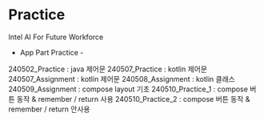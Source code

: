 # Practice
Intel AI For Future Workforce
- App Part Practice -

240502_Practice : java 제어문
240507_Practice : kotlin 제어문
240507_Assignment : kotlin 제어문
240508_Assignment : kotlin 클래스
240509_Assignment : compose layout 기초
240510_Practice_1 : compose 버튼 동작 & remember / return 사용
240510_Practice_2 : compose 버튼 동작 & remember / return 안사용

